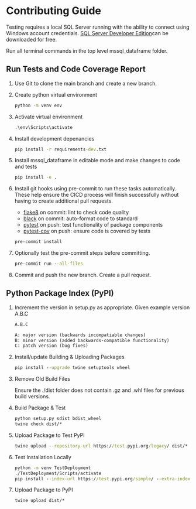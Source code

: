 # Contributing Guide

Testing requires a local SQL Server running with the ability to connect using Windows account credentials.  [SQL Server Developer Edition](https://www.microsoft.com/en-us/sql-server/sql-server-downloads)can be downloaded for free.

Run all terminal commands in the top level mssql_dataframe folder.

## Run Tests and Code Coverage Report

1. Use Git to clone the main branch and create a new branch.

2. Create python virtual environment

    ``` cmd
    python -m venv env
    ```

3. Activate virtual environment

    ``` cmd
    .\env\Scripts\activate
    ```

4. Install development depenancies

    ``` cmd
    pip install -r requirements-dev.txt
    ```

5. Install mssql_dataframe in editable mode and make changes to code and tests

    ``` cmd
    pip install -e .
    ```

6. Install git hooks using pre-commit to run these tasks automatically. These help ensure the CICD process will finish successfully without having to create additional pull requests.

    - [flake8](https://github.com/psf/black) on commit: lint to check code quality
    - [black](https://github.com/PyCQA/flake8) on commit: auto-format code to standard
    - [pytest](https://github.com/pytest-dev/pytest) on push: test functionality of package components
    - [pytest-cov](https://github.com/pytest-dev/pytest-cov) on push: ensure code is covered by tests

    ```cmd
    pre-commit install
    ```

7. Optionally test the pre-commit steps before committing.

    ``` cmd
    pre-commit run --all-files
    ```

8. Commit and push the new branch. Create a pull request.

## Python Package Index (PyPI)

1. Increment the version in setup.py as appropriate. Given example version A.B.C

    ```txt
    A.B.C

    A: major version (backwards incompatiable changes)
    B: minor version (added backwards-compatible functionality)
    C: patch version (bug fixes)
    ```

2. Install/update Building & Uploading Packages

    ``` cmd
    pip install --upgrade twine setuptools wheel
    ```

3. Remove Old Build Files

    Ensure the ./dist folder does not contain .gz and .whl files for previous build versions.

4. Build Package & Test

    ``` cmd
    python setup.py sdist bdist_wheel
    twine check dist/*
    ```

5. Upload Package to Test PyPI

    ``` cmd
    twine upload --repository-url https://test.pypi.org/legacy/ dist/*
    ```

6. Test Installation Locally

    ```cmd
    python -m venv TestDeployment
    ./TestDeployment/Scripts/activate
    pip install --index-url https://test.pypi.org/simple/ --extra-index-url https://pypi.org/simple/ mssql_dataframe
    ```

7. Upload Package to PyPI

    ``` cmd
    twine upload dist/*
    ```
